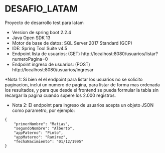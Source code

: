# DESAFIO_LATAM
Proyecto de desarrollo test para latam

- Version de spring boot 2.2.4
- Java Open SDK 13
- Motor de base de datos: SQL Server 2017 Standard (GCP)
- IDE: Spring Tool Suite v4.5
- Endpoint lista de usuarios: (GET) http://localhost:8080/usuarios/listar?numeroPagina=0
- Endpoint ingreso de usuarios: (POST) http://localhost:8080/usuarios/ingresar

*Nota 1: Si bien el el endpoint para listar los usuarios no se solicito paginacion, inclui un numero de pagina, para listar de forma mas ordenada los resultados, y para que desde el frontend se pueda formular la tabla sin recargar la pagina cuando supere los 2.000 registros.

* Nota 2: El endpoint para ingreso de usuarios acepta un objeto JSON como parametro, por ejemplo:

```
{
	"primerNombre": "Matias",
	"segundoNombre": "Alberto",
	"appPaterno": "Pinto",
	"appMaterno": "Ramirez",
	"fechaNacimiento": "01/12/1995"
}
```

